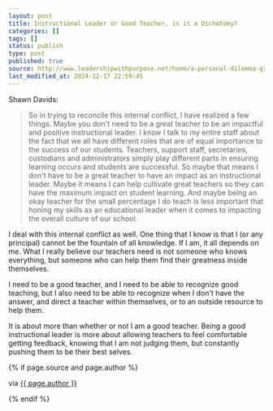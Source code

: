 ```yaml
---
layout: post
title: Instructional Leader or Good Teacher, is it a Dichotomy?
categories: []
tags: []
status: publish
type: post
published: true
source: http://www.leadershipwithpurpose.net/home/a-personal-dilemma-great-teacher-vs-instructional-leader
last_modified_at: 2024-12-17 22:59:45
---
```


Shawn Davids:


>So in trying to reconcile this internal conflict, I have realized a few things. Maybe you don't need to be a great teacher to be an impactful and positive instructional leader. I know I talk to my entire staff about the fact that we all have different roles that are of equal importance to the success of our students. Teachers, support staff, secretaries, custodians and administrators simply play different parts in ensuring learning occurs and students are successful. So maybe that means I don't have to be a great teacher to have an impact as an instructional leader. Maybe it means I can help cultivate great teachers so they can have the maximum impact on student learning. And maybe being an okay teacher for the small percentage I do teach is less important that honing my skills as an educational leader when it comes to impacting the overall culture of our school.



I deal with this internal conflict as well. One thing that I know is that I (or any principal) cannot be the fountain of all knowledge. If I am, it all depends on me. What I really believe our teachers need is not someone who knows everything, but someone who can help them find their greatness inside themselves.


I need to be a good teacher, and I need to be able to recognize good teaching, but I also need to be able to recognize when I don't have the answer, and direct a teacher within themselves, or to an outside resource to help them.


It is about more than whether or not I am a good teacher. Being a good instructional leader is more about allowing teachers to feel comfortable getting feedback, knowing that I am not judging them, but constantly pushing them to be their best selves.

{% if page.source and page.author %}
  <p>via <a href="{{ page.source }}">{{ page.author }}</a></p>
{% endif %}
